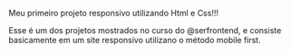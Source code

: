 Meu primeiro projeto responsivo utilizando Html e Css!!!

Esse é um dos projetos mostrados no curso do @serfrontend, e consiste basicamente em um site responsivo utilizano o método mobile first.
